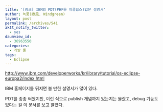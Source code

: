 ```yaml
---
title: '[링크] IBM의 PDT(PHP용 이클립스)입문 설명서'
author: 녹풍(綠風, Windgreen)
layout: post
permalink: /archives/541
aktt_notify_twitter:
  - yes
daumview_id:
  - 36963550
categories:
  - 개발 툴
tags:
  - Eclipse
---
```

<a href="http://www.ibm.com/developerworks/kr/library/tutorial/os-eclipse-europa2/index.html" target="_self">http://www.ibm.com/developerworks/kr/library/tutorial/os-eclipse-europa2/index.html</a> <div>
  IBM 홈페이지를 뒤지면 볼 만한 설명서가 많이 있다.
</div>

<div>
  PDT를 종종 써왔지만, 이런 식으로 publish 개념까지 있는지는 몰랐고, debug 기능도 있다는 걸 이 문서를 보고 알았다.
</div>